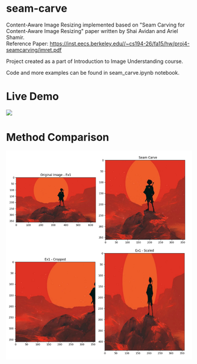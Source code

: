 # seam-carve
 Content-Aware Image Resizing implemented based on "Seam Carving for Content-Aware Image Resizing" paper written by Shai Avidan and Ariel Shamir.  
 Reference Paper: https://inst.eecs.berkeley.edu//~cs194-26/fa15/hw/proj4-seamcarving/imret.pdf  
 
 Project created as a part of Introduction to Image Understanding course.  
 
 Code and more examples can be found in seam_carve.ipynb notebook.

# Live Demo
![](seam.gif)

# Method Comparison
![](demo.png)
